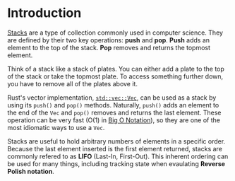 # Introduction

[Stacks](https://en.wikipedia.org/wiki/Stack_%28abstract_data_type%29) are a type of collection commonly used in computer science.
They are defined by their two key operations: **push** and **pop**.
**Push** adds an element to the top of the stack.
**Pop** removes and returns the topmost element.

Think of a stack like a stack of plates.
You can either add a plate to the top of the stack or take the topmost plate.
To access something further down, you have to remove all of the plates above it.

Rust's vector implementation, [`std::vec::Vec`](https://doc.rust-lang.org/std/vec/struct.Vec.html), can be used as a stack by using its `push()` and `pop()` methods.
Naturally, `push()` adds an element to the end of the `Vec` and `pop()` removes and returns the last element.
These operation can be very fast (O(1) in [Big O Notation](https://en.wikipedia.org/wiki/Big_O_notation)),
so they are one of the most idiomatic ways to use a `Vec`.

Stacks are useful to hold arbitrary numbers of elements in a specific order.
Because the last element inserted is the first element returned,
stacks are commonly refered to as **LIFO** (Last-In, First-Out).
This inherent ordering can be used for many things,
including tracking state when evaulating **Reverse Polish notation**.
